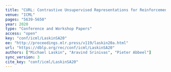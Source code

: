 ```yaml
---
title: "CURL: Contrastive Unsupervised Representations for Reinforcement Learning."
venue: "ICML"
pages: "5639-5650"
year: 2020
type: "Conference and Workshop Papers"
access: "open"
key: "conf/icml/LaskinSA20"
ee: "http://proceedings.mlr.press/v119/laskin20a.html"
url: "https://dblp.org/rec/conf/icml/LaskinSA20"
authors: ["Michael Laskin", "Aravind Srinivas", "Pieter Abbeel"]
sync_version: 3
cite_key: "conf/icml/LaskinSA20"
---
```

